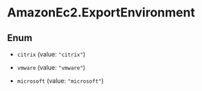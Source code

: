 # AmazonEc2.ExportEnvironment

## Enum


* `citrix` (value: `"citrix"`)

* `vmware` (value: `"vmware"`)

* `microsoft` (value: `"microsoft"`)


